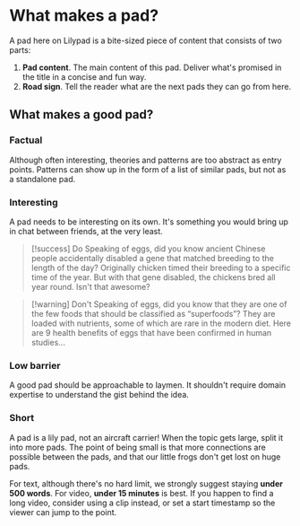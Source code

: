 # What makes a pad?

A pad here on Lilypad is a bite-sized piece of content that consists of two parts:

1. **Pad content**. The main content of this pad. Deliver what's promised in the title in a concise and fun way.
2. **Road sign**. Tell the reader what are the next pads they can go from here.

## What makes a good pad?

### Factual

Although often interesting, theories and patterns are too abstract as entry points. Patterns can show up in the form of a list of similar pads, but not as a standalone pad.

### Interesting

A pad needs to be interesting on its own. It's something you would bring up in chat between friends, at the very least.

> [!success] Do
> Speaking of eggs, did you know ancient Chinese people accidentally disabled a gene that matched breeding to the length of the day? Originally chicken timed their breeding to a specific time of the year. But with that gene disabled, the chickens bred all year round. Isn't that awesome?

> [!warning] Don't
> Speaking of eggs, did you know that they are one of the few foods that should be classified as “superfoods”? They are loaded with nutrients, some of which are rare in the modern diet. Here are 9 health benefits of eggs that have been confirmed in human studies...

### Low barrier

A good pad should be approachable to laymen. It shouldn't require domain expertise to understand the gist behind the idea.
### Short

A pad is a lily pad, not an aircraft carrier! When the topic gets large, split it into more pads. The point of being small is that more connections are possible between the pads, and that our little frogs don't get lost on huge pads.

For text, although there's no hard limit, we strongly suggest staying **under 500 words**. For video, **under 15 minutes** is best. If you happen to find a long video, consider using a clip instead, or set a start timestamp so the viewer can jump to the point.